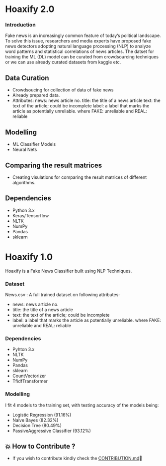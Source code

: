 # Hoaxify 2.0

### Introduction
Fake news is an increasingly common feature of today’s political landscape. To solve this issue, researchers and media experts have proposed fake news
detectors adopting natural language processing (NLP) to analyze word patterns and statistical correlations of news articles. 
The datset for training the ML (DL) model can be curated from crowdsourcing techniques or we can use already curated datasets from kaggle etc.

## Data Curation

- Crowdsoucing for collection of data of fake news
- Already prepared data.
- Attributes:
       news: news article no.
       title: the title of a news article
       text: the text of the article; could be incomplete
       label: a label that marks the article as potentially unreliable. where FAKE: unreliable and REAL: reliable
       
## Modelling

- ML Classifier Models
- Neural Nets

## Comparing the result matrices

- Creating visulations for comparing the result matrices of different algorithms. 

## Dependencies

- Python 3.x
- Keras/Tensorflow
- NLTK
- NumPy
- Pandas
- sklearn



















# Hoaxify 1.0
Hoaxify is a Fake News Classifier built using NLP Techniques.

### Dataset

News.csv : A full trained dataset on following attributes-
- news: news article no.
- title: the title of a news article
- text: the text of the article; could be incomplete
- label: a label that marks the article as potentially unreliable. where FAKE: unreliable and REAL: reliable

### Dependencies

- Pyhton 3.x
- NLTK
- NumPy
- Pandas
- sklearn
- CountVectorizer
- TfidfTransformer

### Modelling

I fit 4 models to the training set, with testing accuracy of the models being:

- Logistic Regression (91.16%)
- Naive Bayes (82.32%)
- Decision Tree (80.49%)
- PassiveAggressive Classifier (93.12%)

## 💥 How to Contribute ?
- If you wish to contribute kindly check the [CONTRIBUTION.md](https://github.com/Femme-js/Hoaxify/blob/master/CONTRIBUTION.md)🤝

